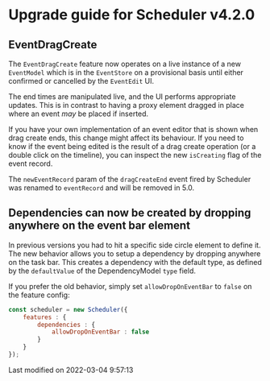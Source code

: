 # Upgrade guide for Scheduler v4.2.0

## EventDragCreate

The `EventDragCreate` feature now operates on a live instance of a new `EventModel` which is in the `EventStore` on a 
provisional basis until either confirmed or cancelled by the `EventEdit` UI.

The end times are manipulated live, and the UI performs appropriate updates. This is in contrast to having a proxy 
element dragged in place where an event *may* be placed if inserted.

If you have your own implementation of an event editor that is shown when drag create ends, this change might affect
its behaviour. If you need to know if the event being edited is the result of a drag create operation (or a double 
click on the timeline), you can inspect the new `isCreating` flag of the event record.

The `newEventRecord` param of the `dragCreateEnd` event fired by Scheduler was renamed to `eventRecord` and will be removed in 5.0.

## Dependencies can now be created by dropping anywhere on the event bar element

In previous versions you had to hit a specific side circle element to define it. The new behavior allows you to
setup a dependency by dropping anywhere on the task bar. This creates a dependency with the default type, as
defined by the `defaultValue` of the DependencyModel `type` field.

If you prefer the old behavior, simply set `allowDropOnEventBar` to `false` on the feature config:

```javascript
const scheduler = new Scheduler({
    features : {
        dependencies : {
            allowDropOnEventBar : false
        }
    }
});
```


<p class="last-modified">Last modified on 2022-03-04 9:57:13</p>
